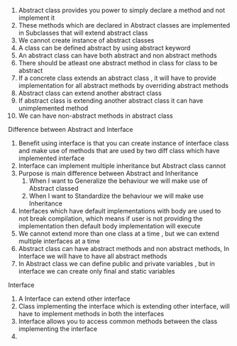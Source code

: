 1. Abstract class provides you power to simply declare a method and not implement it
2. These methods which are declared in Abstract classes are implemented in Subclasses that will extend abstract class
3. We cannot create instance of abstract classes
4. A class can be defined abstract by using abstract keyword
5. An abstract class can have both abstract and non abstract methods
6. There should be atleast one abstract method in class for class to be abstract
7. If a concrete class extends an abstract class , it will have to provide implementation for all abstract methods by overriding abstract methods
8. Abstract class can extend another abstract class
9. If abstract class is extending another abstract class it can have unimplemented method
10. We can have non-abstract methods in abstract class

Difference between Abstract and Interface

1. Benefit using interface is that you can create instance of interface class and make use of methods that are used by
   two diff class which have implemented interface
2. Interface can implement multiple inheritance but Abstract class cannot
3. Purpose is main difference between Abstract and Inheritance
      1. When I want to Generalize the behaviour we will make use of Abstract classed
      2. When I want to Standardize the behaviour we will make use Inheritance
4. Interfaces which have default implementations with body are used to not break compilation, which means if user is not providing the implementation then default body implementation will execute
5. We cannot extend more than one class at a time , but we can extend multiple interfaces at a time
6. Abstract class can have abstract methods and non abstract methods, In Interface we will have to have all abstract methods 
7. In Abstract class we can define public and private variables , but in interface we can create only final and static variables

Interface

1. A Interface can extend other interface
2. Class implementing the interface which is extending other interface, will have to implement methods in both the
   interfaces
3. Interface allows you to access common methods between the class implementing the interface
4. 
